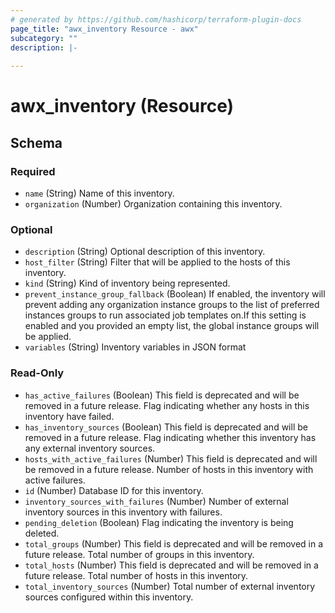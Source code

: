 ```yaml
---
# generated by https://github.com/hashicorp/terraform-plugin-docs
page_title: "awx_inventory Resource - awx"
subcategory: ""
description: |-
  
---
```


# awx_inventory (Resource)





<!-- schema generated by tfplugindocs -->
## Schema

### Required

- `name` (String) Name of this inventory.
- `organization` (Number) Organization containing this inventory.

### Optional

- `description` (String) Optional description of this inventory.
- `host_filter` (String) Filter that will be applied to the hosts of this inventory.
- `kind` (String) Kind of inventory being represented.
- `prevent_instance_group_fallback` (Boolean) If enabled, the inventory will prevent adding any organization instance groups to the list of preferred instances groups to run associated job templates on.If this setting is enabled and you provided an empty list, the global instance groups will be applied.
- `variables` (String) Inventory variables in JSON format

### Read-Only

- `has_active_failures` (Boolean) This field is deprecated and will be removed in a future release. Flag indicating whether any hosts in this inventory have failed.
- `has_inventory_sources` (Boolean) This field is deprecated and will be removed in a future release. Flag indicating whether this inventory has any external inventory sources.
- `hosts_with_active_failures` (Number) This field is deprecated and will be removed in a future release. Number of hosts in this inventory with active failures.
- `id` (Number) Database ID for this inventory.
- `inventory_sources_with_failures` (Number) Number of external inventory sources in this inventory with failures.
- `pending_deletion` (Boolean) Flag indicating the inventory is being deleted.
- `total_groups` (Number) This field is deprecated and will be removed in a future release. Total number of groups in this inventory.
- `total_hosts` (Number) This field is deprecated and will be removed in a future release. Total number of hosts in this inventory.
- `total_inventory_sources` (Number) Total number of external inventory sources configured within this inventory.
